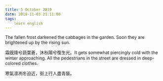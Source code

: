 ```yaml
---
title: 5 October 2019
date: 2019-11-03 21:11:00
tags:
    learn english
---
```

The fallen frost darkened the cabbages in
the garden. Soon they are brightened up by the rising sun. 

霜旣降兮蔬葉蒼，沐秋陽兮復生光。It gets somewhat piercingly cold with the winter
approaching. All the pedestrians in the street are dressed in deep-colored clothes. 

寒氣凛冽冬迫近，街上行人盡青裝。